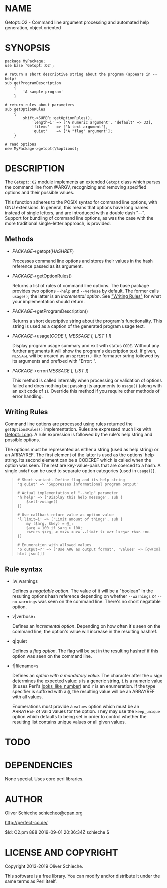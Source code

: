 # NAME

Getopt::O2 - Command line argument processing and automated help generation, object oriented

# SYNOPSIS

    package MyPackage;
    use base 'Getopt::O2';

    # return a short descriptive string about the program (appears in --help)
    sub getProgramDescription
        {
            'A sample program'
        }

    # return rules about parameters
    sub getOptionRules
        {
            shift->SUPER::getOptionRules(),
                'length=i' => ['A numeric argument', 'default' => 33],
                'file=s'   => ['A text argument'],
                'quiet'    => ['A "flag" argument'];
        }

    # read options
    new MyPackage->getopt(\%options);

# DESCRIPTION

The `Getopt::O2` module implements an extended `Getopt` class which
parses the command line from @ARGV, recognizing and removing specified options
and their possible values.

This function adheres to the POSIX syntax for command line options, with GNU
extensions. In general, this means that options have long names instead of
single letters, and are introduced with a double dash "--". Support for
bundling of command line options, as was the case with the more traditional
single-letter approach, is provided.

## Methods

- _PACKAGE_->getopt(_HASHREF_)

    Processes command line options and stores their values in the hash reference
    passed as its argument.

- _PACKAGE_->getOptionRules()

    Returns a list of rules of command line options. The base package provides two
    options `--help` and `--verbose` by default. The former calls `usage()`; the
    latter is an _incremental option_. See ["Writing Rules"](#writing-rules) for what your
    implementation should return.

- _PACKAGE_->getProgramDescription()

    Returns a short descriptive string about the program's functionality. This
    string is used as a caption of the generated program usage text.

- _PACKAGE_->usage(_CODE \[, MESSAGE \[, LIST \] \]_)

    Display program usage summary and exit with status `CODE`. Without any further
    arguments it will show the program's description text. If given, `MESSAGE` will
    be treated as an `sprintf()`-like formatter string followed by its arguments
    and prefixed with "Error: ".

- _PACKAGE_->error(_MESSAGE \[, LIST \]_)

    This method is called internally when processing or validation of options
    failed and does nothing but passing its arguments to `usage()` (along with an
    exit code of `1`). Override this method if you require other methods of error
    handling.

## Writing Rules

Command line options are processed using rules returned the `getOptionsRules()`
implementation. Rules are expressed much like with [Getopt::Long](https://metacpan.org/pod/Getopt::Long). A rule
expression is followed by the rule's help string and possible options.

The options must be represented as either a string (used as help string) or an
ARRAYREF. The first element of the latter is used as the options' help string.
Its second element can be a CODEREF which is called when the option was seen.
The rest are key-value-pairs that are coerced to a hash. A single `undef` can
be used to separate option categories (used in `usage()`).

>     # Short variant. Define flag and its help string
>     'q|quiet' => 'Suppresses informational program output'
>
>     # Actual implementation of "--help" parameter
>     'h|help' => ['Display this help message', sub {
>         $self->usage()
>     }]
>
>     # Use callback return value as option value
>     'l|limit=i' => ['Limit amount of things', sub {
>         my ($arg, $key) = @_;
>         $arg = 100 if $arg > 100;
>         return $arg; # make sure --limit is not larger than 100
>     }]
>
>     # Enumeration with allowed values
>     'o|output=?' => ['Use ARG as output format', 'values' => [qw(xml html json)]]

## Rule syntax

- !w|warnings

    Defines a _negatable option_. The value of it will be a "boolean" in the
    resulting options hash reference depending on whether `--warnings` or
    `--no-warnings` was seen on the command line. There's no short negatable
    option.

- v|verbose+

    Defines an _incremental option_. Depending on how often it's seen on the
    command line, the option's value will increase in the resulting hashref.

- q|quiet

    Defines a _flag option_. The flag will be set in the resulting hashref if this
    option was seen on the command line.

- f|filename=s

    Defines an _option with a mandatory value_. The character after the `=` sign
    determines the expected value: `s` is a generic string, `i` is a numeric value
    (it uses Perl's [looks\_like\_number](https://metacpan.org/pod/looks_like_number)) and `?` is an enumeration. If the type
    specifier is suffixed with a `@`, the resulting value will be an ARRAYREF with
    all values.

    Enumerations must provide a `values` option which must be an ARRAYREF of valid
    values for the option. They may use the `keep_unique` option which defaults to
    being set in order to control whether the resulting list contains unique values
    or all given values.

# TODO

# DEPENDENCIES

None special. Uses core perl libraries.

# AUTHOR

Oliver Schieche <schiecheo@cpan.org>

http://perfect-co.de/

$Id: O2.pm 888 2019-09-01 20:36:34Z schieche $

# LICENSE AND COPYRIGHT

Copyright 2013-2019 Oliver Schieche.

This software is a free library. You can modify and/or distribute it under the
same terms as Perl itself.
